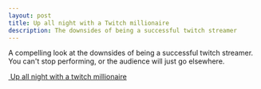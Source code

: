 ```yaml
---
layout: post
title: Up all night with a Twitch millionaire
description: The downsides of being a successful twitch streamer
---
```


A compelling look at the downsides of being a successful twitch streamer. You can't stop performing, or the audience will just go elsewhere.

[ Up all night with a twitch millionaire][1]

[1]: https://www.washingtonpost.com/technology/2021/12/02/twitch-loltyler1-tyler-steinkamp/ "Up all night with a twitch millionaire"
